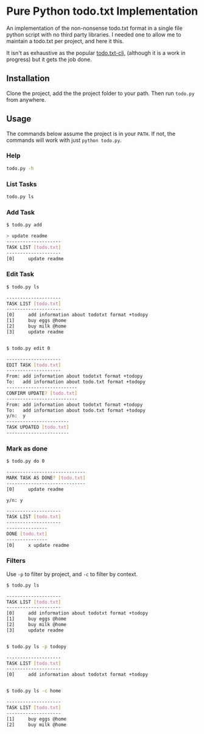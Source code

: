 # Pure Python todo.txt Implementation
An implementation of the non-nonsense todo.txt format in a single file python script with no third party libraries. I needed one to allow me to maintain a todo.txt per project, and here it this.

It isn't as exhaustive as the popular [todo.txt-cli,](https://github.com/todotxt/todo.txt-cli) (although it is a work in progress) but it gets the job done.

## Installation
Clone the project, add the the project folder to your path. Then run `todo.py` from anywhere.

## Usage
The commands below assume the project is in your `PATH`. If not, the commands will work with just `python todo.py`.

### Help
```bash
todo.py -h
```

### List Tasks
```bash
todo.py ls
```

### Add Task
```bash
$ todo.py add

> update readme
--------------------
TASK LIST [todo.txt]
--------------------
[0]     update readme
```

### Edit Task
```bash
$ todo.py ls

--------------------
TASK LIST [todo.txt]
--------------------
[0]     add information about todotxt format +todopy
[1]     buy eggs @home
[2]     buy milk @home
[3]     update readme


$ todo.py edit 0

--------------------
EDIT TASK [todo.txt]
--------------------
From: add information about todotxt format +todopy
To:   add information about todo.txt format +todopy
--------------------------
CONFIRM UPDATE? [todo.txt]
--------------------------
From: add information about todotxt format +todopy
To:   add information about todo.txt format +todopy
y/n:  y
-----------------------
TASK UPDATED [todo.txt]
-----------------------
```

### Mark as done
```bash
$ todo.py do 0

-----------------------------
MARK TASK AS DONE? [todo.txt]
-----------------------------
[0]     update readme

y/n: y

--------------------
TASK LIST [todo.txt]
--------------------
---------------
DONE [todo.txt]
---------------
[0]     x update readme
```

### Filters
Use `-p` to filter by project, and `-c` to filter by context.
```bash
$ todo.py ls

--------------------
TASK LIST [todo.txt]
--------------------
[0]     add information about todotxt format +todopy
[1]     buy eggs @home
[2]     buy milk @home
[3]     update readme


$ todo.py ls -p todopy

--------------------
TASK LIST [todo.txt]
--------------------
[0]     add information about todotxt format +todopy


$ todo.py ls -c home

--------------------
TASK LIST [todo.txt]
--------------------
[1]     buy eggs @home
[2]     buy milk @home
```

